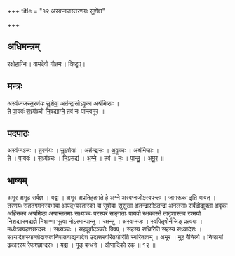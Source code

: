 +++
title = "१२ अस्वप्नजस्तरणयः सुशेवा"

+++
## अधिमन्त्रम्
रक्षोहाग्निः। वामदेवो गौतमः। त्रिष्टुप्।

## मन्त्रः
अस्व॑प्नजस्त॒रण॑यः सु॒शेवा॒ अत॑न्द्रासोऽवृ॒का अश्र॑मिष्ठाः ।  
ते पा॒यवः॑ स॒ध्र्य॑ञ्चो नि॒षद्याग्ने॒ तव॑ नः पान्त्वमूर ॥

## पदपाठः
अस्व॑प्नऽजः । त॒रण॑यः । सु॒ऽशेवाः॑ । अत॑न्द्रासः । अ॒वृ॒काः । अश्र॑मिष्ठाः ।  
ते । पा॒यवः॑ । स॒ध्र्य॑ञ्चः । नि॒ऽसद्य॑ । अ॒ग्ने॒ । तव॑ । नः॒ । पा॒न्तु॒ । अ॒मू॒र॒ ॥

## भाष्यम्
अमूर अमूढ सर्वज्ञ । यद्वा । अमूर अप्रतिहतगते हे अग्ने अस्वप्नजोऽस्वपन्तः । जागरूका इति यावत् । तरणयः सततगमनस्वभावा आपद्भ्यस्तारका वा सुशेवाः सुसुखा अतन्द्रासोऽतन्द्रा अनलसाः सर्वदोद्युक्ता अवृका अहिंसका अश्रमिष्ठा अश्रान्ततमाः सध्र्यञ्चः परस्परं सङ्गताः पायवो रक्षकास्ते तादृशास्तव रश्मयो निशद्यास्मद्यज्ञे निशण्णा भूत्वा नोऽस्मान्पान्तु । रक्षन्तु । अस्वप्नजः । स्वपितृषोर्नजिङ् प्रत्ययः । मध्येऽवग्रहश्छान्दसः । सध्र्यञ्चः । सहपूर्वादञ्चतेः क्विप् । सहस्य सध्रिरिति सहस्य सध्र्यादेशः । सध्र्यादेशस्यान्तोदात्तत्वनिपातनाद्यणादेश उदात्तस्वरितयोरिति स्वरितत्वम् । अमूर । मुह वैचित्ये । निष्ठायां ढकारस्य रेफश्छान्दसः । यद्वा । मूङ् बन्धने । औणादिको रक् ॥ १२ ॥
